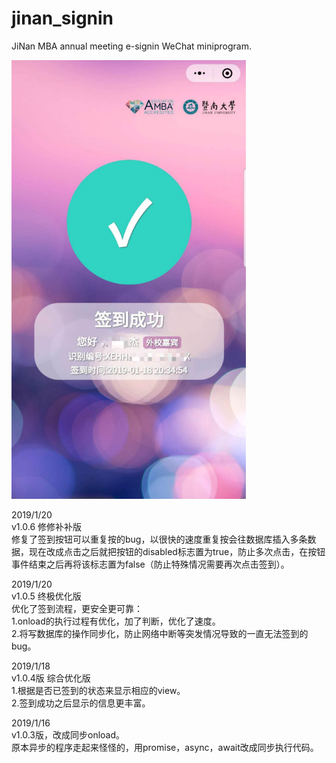 # jinan_signin
JiNan MBA annual meeting e-signin WeChat miniprogram.

<img src="https://github.com/lowskiluk/jinan_signin/blob/master/miniprogram/images/ScreenShot_sample.jpeg" width="375px" alt="img"/>

2019/1/20  
v1.0.6 修修补补版  
修复了签到按钮可以重复按的bug，以很快的速度重复按会往数据库插入多条数据，现在改成点击之后就把按钮的disabled标志置为true，防止多次点击，在按钮事件结束之后再将该标志置为false（防止特殊情况需要再次点击签到）。

2019/1/20  
v1.0.5 终极优化版  
优化了签到流程，更安全更可靠：  
1.onload的执行过程有优化，加了判断，优化了速度。  
2.将写数据库的操作同步化，防止网络中断等突发情况导致的一直无法签到的bug。  

2019/1/18  
v1.0.4版 综合优化版  
1.根据是否已签到的状态来显示相应的view。  
2.签到成功之后显示的信息更丰富。  

2019/1/16  
v1.0.3版，改成同步onload。  
原本异步的程序走起来怪怪的，用promise，async，await改成同步执行代码。  

